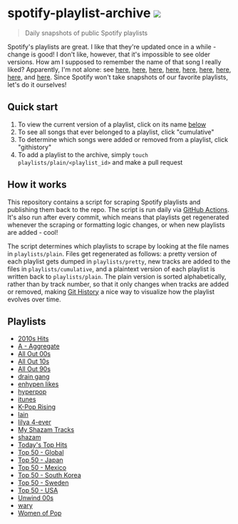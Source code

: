 # spotify-playlist-archive [![](https://github.com/mackorone/spotify-playlist-archive/actions/workflows/main.yml/badge.svg)](https://github.com/mackorone/spotify-playlist-archive/actions/workflows/main.yml)

> Daily snapshots of public Spotify playlists

Spotify's playlists are great. I like that they're updated once in a while -
change is good! I don't like, however, that it's impossible to see older
versions. How am I supposed to remember the name of that song I really liked?
Apparently, I'm not alone: see
[here](https://community.spotify.com/t5/Content-Questions/View-previous-versions-of-playlists/td-p/4400750),
[here](https://community.spotify.com/t5/Accounts/A-playlist-was-modified-Can-I-get-the-old-songs-back/td-p/1001889),
[here](https://community.spotify.com/t5/Content-Questions/Seeing-an-old-version-of-a-playlist/td-p/1318739),
[here](https://community.spotify.com/t5/Other-Partners-Web-Player-etc/Playlists-Is-there-any-way-to-recover-previous-versions-of-a/td-p/4726831),
[here](https://community.spotify.com/t5/Desktop-Mac/Find-Songs-of-old-versions-of-Spotify-Playlists/td-p/998504),
[here](https://community.spotify.com/t5/Closed-Ideas/Playlist-Versioning-History/idi-p/1133819),
[here](https://community.spotify.com/t5/Closed-Ideas/Playlist-History-Versioning/idi-p/1346418),
[here](https://community.spotify.com/t5/Closed-Ideas/Playlists-Playlist-History/idi-p/1816799),
and [here](https://community.spotify.com/t5/Live-Ideas/Playlists-Edit-History/idi-p/4573743).
Since Spotify won't take snapshots of our favorite playlists, let's do it ourselves!

## Quick start

1. To view the current version of a playlist, click on its name [below](https://github.com/mackorone/spotify-playlist-archive#playlists)
1. To see all songs that ever belonged to a playlist, click "cumulative"
1. To determine which songs were added or removed from a playlist, click "githistory"
1. To add a playlist to the archive, simply `touch playlists/plain/<playlist_id>` and make a pull request

## How it works

This repository contains a script for scraping Spotify playlists and publishing
them back to the repo. The script is run daily via
[GitHub Actions](https://github.com/mackorone/spotify-playlist-archive/actions/workflows/main.yml).
It's also run after every commit, which means that playlists get regenerated
whenever the scraping or formatting logic changes, or when new playlists are
added - cool!

The script determines which playlists to scrape by looking at the file names in
`playlists/plain`. Files get regenerated as follows: a pretty version of each
playlist gets dumped in `playlists/pretty`, new tracks are added to the
files in `playlists/cumulative`, and a plaintext version of each playlist is
written back to `playlists/plain`. The plain version is sorted alphabetically,
rather than by track number, so that it only changes when tracks are added or
removed, making [Git History](https://githistory.xyz/) a nice way to visualize
how the playlist evolves over time.

## Playlists

- [2010s Hits](/playlists/pretty/2010s%20Hits.md)
- [A - Aggregate](/playlists/pretty/A%20-%20Aggregate.md)
- [All Out 00s](/playlists/pretty/All%20Out%2000s.md)
- [All Out 10s](/playlists/pretty/All%20Out%2010s.md)
- [All Out 90s](/playlists/pretty/All%20Out%2090s.md)
- [drain gang](/playlists/pretty/drain%20gang.md)
- [enhypen likes](/playlists/pretty/enhypen%20likes.md)
- [hyperpop](/playlists/pretty/hyperpop.md)
- [itunes](/playlists/pretty/itunes.md)
- [K-Pop Rising](/playlists/pretty/K-Pop%20Rising.md)
- [lain](/playlists/pretty/lain.md)
- [lilya 4-ever](/playlists/pretty/lilya%204-ever.md)
- [My Shazam Tracks](/playlists/pretty/My%20Shazam%20Tracks.md)
- [shazam](/playlists/pretty/shazam.md)
- [Today's Top Hits](/playlists/pretty/Today's%20Top%20Hits.md)
- [Top 50 - Global](/playlists/pretty/Top%2050%20-%20Global.md)
- [Top 50 - Japan](/playlists/pretty/Top%2050%20-%20Japan.md)
- [Top 50 - Mexico](/playlists/pretty/Top%2050%20-%20Mexico.md)
- [Top 50 - South Korea](/playlists/pretty/Top%2050%20-%20South%20Korea.md)
- [Top 50 - Sweden](/playlists/pretty/Top%2050%20-%20Sweden.md)
- [Top 50 - USA](/playlists/pretty/Top%2050%20-%20USA.md)
- [Unwind 00s](/playlists/pretty/Unwind%2000s.md)
- [wary](/playlists/pretty/wary.md)
- [Women of Pop](/playlists/pretty/Women%20of%20Pop.md)
